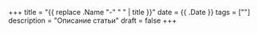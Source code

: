 +++
title = "{{ replace .Name "-" " " | title }}"
date = {{ .Date }}
tags = [""]
description = "Описание статьи"
draft = false
+++

